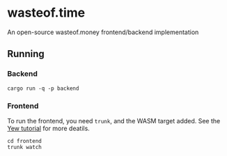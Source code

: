 # wasteof.time
An open-source wasteof.money frontend/backend implementation

## Running
### Backend
```console
cargo run -q -p backend
```
### Frontend
To run the frontend, you need `trunk`, and the WASM target added. See the [Yew tutorial](https://yew.rs/docs/tutorial) for more deatils.
```console
cd frontend
trunk watch
```
